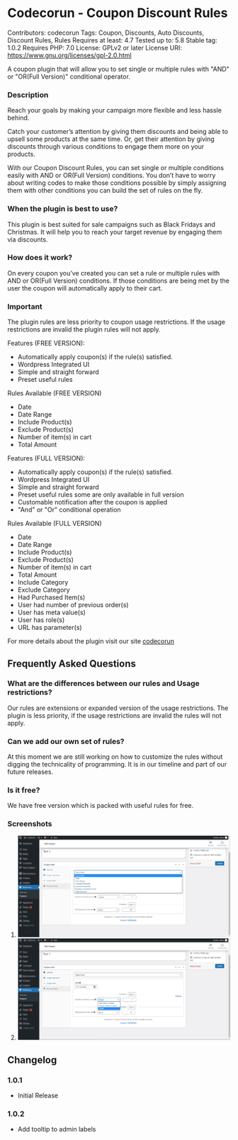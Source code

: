 # Codecorun - Coupon Discount Rules
Contributors: codecorun
Tags: Coupon, Discounts, Auto Discounts, Discount Rules, Rules
Requires at least: 4.7
Tested up to: 5.8
Stable tag: 1.0.2
Requires PHP: 7.0
License: GPLv2 or later
License URI: https://www.gnu.org/licenses/gpl-2.0.html

A coupon plugin that will allow you to set single or multiple rules with "AND" or "OR(Full Version)" conditional operator.

### Description
Reach your goals by making your campaign more flexible and less hassle behind.

Catch your customer’s attention by giving them discounts and being able to upsell some products at the same time. Or, get their attention by giving discounts through various conditions to engage them more on your products.

With our Coupon Discount Rules, you can set single or multiple conditions easily with AND or OR(Full Version) conditions. You don’t have to worry about writing codes to make those conditions possible by simply assigning them with other conditions you can build the set of rules on the fly.

### When the plugin is best to use?
This plugin is best suited for sale campaigns such as Black Fridays and Christmas. It will help you to reach your target revenue by engaging them via discounts.

### How does it work?
On every coupon you’ve created you can set a rule or multiple rules with AND or OR(Full Version) conditions. If those conditions are being met by the user the coupon will automatically apply to their cart.

### Important
The plugin rules are less priority to coupon usage restrictions. If the usage restrictions are invalid the plugin rules will not apply.

Features (FREE VERSION):

* Automatically apply coupon(s) if the rule(s) satisfied.
* Wordpress Integrated UI
* Simple and straight forward
* Preset useful rules

Rules Available (FREE VERSION)

* Date		
* Date Range		
* Include Product(s)		
* Exclude Product(s)		
* Number of item(s) in cart		
* Total Amount

Features (FULL VERSION):

* Automatically apply coupon(s) if the rule(s) satisfied.
* Wordpress Integrated UI
* Simple and straight forward
* Preset useful rules some are only available in full version
* Customable notification after the coupon is applied
* "And" or "Or" conditional operation

Rules Available (FULL VERSION)

* Date		
* Date Range		
* Include Product(s)		
* Exclude Product(s)		
* Number of item(s) in cart		
* Total Amount
* Include Category		
* Exclude Category		
* Had Purchased Item(s)		
* User had number of previous order(s)		
* User has meta value(s)		
* User has role(s)		
* URL has parameter(s)

For more details about the plugin visit our site [codecorun](https://codecorun.com/ "Codecorun Coupon Discount Rules")

## Frequently Asked Questions

### What are the differences between our rules and Usage restrictions?

Our rules are extensions or expanded version of the usage restrictions. The plugin is less priority, if the usage restrictions are invalid the rules will not apply.

### Can we add our own set of rules?

At this moment we are still working on how to customize the rules without digging the technicality of programming. It is in our timeline and part of our future releases.

### Is it free?

We have free version which is packed with useful rules for free.

### Screenshots

1. ![Sreenshot 1](https://github.com/julsterobias/codecorun-woo-discount-rules/blob/main/screenshot-1.jpg)
2. ![Sreenshot 2](https://github.com/julsterobias/codecorun-woo-discount-rules/blob/main/screenshot-2.jpg)

## Changelog

### 1.0.1
* Initial Release

### 1.0.2
* Add tooltip to admin labels